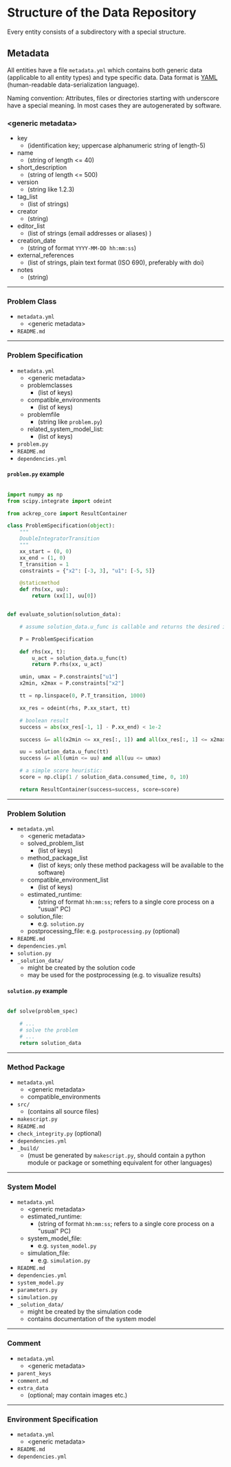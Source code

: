 
# Structure of the Data Repository
Every entity consists of a subdirectory with a special structure.

## Metadata
All entities have a file `metadata.yml` which contains both generic data (applicable to all entity types) and type specific
data. Data format is [YAML](https://en.wikipedia.org/wiki/YAML) (human-readable data-serialization language).

Naming convention: Attributes, files or directories starting with underscore have a special meaning. In most cases they are
autogenerated by software.


### &lt;generic metadata&gt;

- key
    - (identification key; uppercase alphanumeric string of length-5)
- name
    - (string of length <= 40)
- short_description
    - (string of length <= 500)
- version
    - (string like  1.2.3)
- tag_list
    - (list of strings)
- creator
    - (string)
- editor_list
    - (list of strings (email addresses or aliases) )
- creation_date
    - (string of format `YYYY-MM-DD hh:mm:ss`)
- external_references
    - (list of strings, plain text format (ISO 690), preferably with doi)
- notes
    - (string)

---

### Problem Class
- `metadata.yml`
    - &lt;generic metadata&gt;
- `README.md`

---

### Problem Specification

- `metadata.yml`
    - &lt;generic metadata&gt;
    - problemclasses
        - (list of keys)
    - compatible_environments
        - (list of keys)
    - problemfile
        - (string like  `problem.py`)
    - related_system_model_list:
        - (list of keys)
- `problem.py`
- `README.md`
- `dependencies.yml`


#### `problem.py` example

```python

import numpy as np
from scipy.integrate import odeint

from ackrep_core import ResultContainer

class ProblemSpecification(object):
    """
    DoubleIntegratorTransition
    """
    xx_start = (0, 0)
    xx_end = (1, 0)
    T_transition = 1
    constraints = {"x2": [-3, 3], "u1": [-5, 5]}

    @staticmethod
    def rhs(xx, uu):
        return (xx[1], uu[0])


def evaluate_solution(solution_data):

    # assume solution_data.u_func is callable and returns the desired input trajectory

    P = ProblemSpecification

    def rhs(xx, t):
        u_act = solution_data.u_func(t)
        return P.rhs(xx, u_act)

    umin, umax = P.constraints["u1"]
    x2min, x2max = P.constraints["x2"]

    tt = np.linspace(0, P.T_transition, 1000)

    xx_res = odeint(rhs, P.xx_start, tt)

    # boolean result
    success = abs(xx_res[-1, 1] - P.xx_end) < 1e-2

    success &= all(x2min <= xx_res[:, 1]) and all(xx_res[:, 1] <= x2max)

    uu = solution_data.u_func(tt)
    success &= all(umin <= uu) and all(uu <= umax)

    # a simple score heuristic:
    score = np.clip(1 / solution_data.consumed_time, 0, 10)

    return ResultContainer(success=success, score=score)

```

---

### Problem Solution

- `metadata.yml`
    - &lt;generic metadata&gt;
    - solved_problem_list
        - (list of keys)
    - method_package_list
        - (list of keys; only these method packagess will be available to the software)
    - compatible_environment_list
        - (list of keys)
    - estimated_runtime:
        - (string of format `hh:mm:ss`; refers to a single core process on a "usual" PC)
    - solution_file:
        - e.g.  `solution.py`
    - postprocessing_file: e.g. `postprocessing.py` (optional)
- `README.md`
- `dependencies.yml`
- `solution.py`
- `_solution_data/`
    - might be created by the solution code
    - may be used for the postprocessing (e.g. to visualize results)


#### `solution.py` example

```python

def solve(problem_spec)

    # ...
    # solve the problem
    # ...
    return solution_data

```
---

### Method Package
- `metadata.yml`
    - &lt;generic metadata&gt;
    - compatible_environments
- `src/`
    - (contains all source files)
- `makescript.py`
- `README.md`
- `check_integrity.py` (optional)
- `dependencies.yml`
- `_build/`
    - (must be generated by `makescript.py`, should contain a python module or package or something
    equivalent for other languages)

---
### System Model

- `metadata.yml`
    - &lt;generic metadata&gt;
    - estimated_runtime:
        - (string of format `hh:mm:ss`; refers to a single core process on a "usual" PC)
    - system_model_file:
        - e.g.  `system_model.py`
    - simulation_file:
        - e.g.  `simulation.py`
- `README.md`
- `dependencies.yml`
- `system_model.py`
- `parameters.py`
- `simulation.py`
- `_solution_data/`
    - might be created by the simulation code
    - contains documentation of the system model
---

### Comment

- `metadata.yml`
    - &lt;generic metadata&gt;
- `parent_keys`
- `comment.md`
- `extra_data`
    - (optional; may contain images etc.)

---

### Environment Specification

- `metadata.yml`
    - &lt;generic metadata&gt;
- `README.md`
- `dependencies.yml`